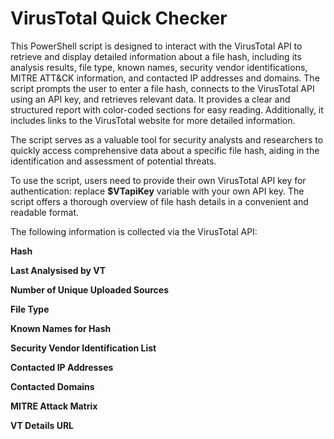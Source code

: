 # VirusTotal Quick Checker
This PowerShell script is designed to interact with the VirusTotal API to retrieve and display detailed information about a file hash, including its analysis results, file type, known names, security vendor identifications, MITRE ATT&CK information, and contacted IP addresses and domains. The script prompts the user to enter a file hash, connects to the VirusTotal API using an API key, and retrieves relevant data. It provides a clear and structured report with color-coded sections for easy reading. Additionally, it includes links to the VirusTotal website for more detailed information.

The script serves as a valuable tool for security analysts and researchers to quickly access comprehensive data about a specific file hash, aiding in the identification and assessment of potential threats.

To use the script, users need to provide their own VirusTotal API key for authentication: replace **$VTapiKey** variable with your own API key. The script offers a thorough overview of file hash details in a convenient and readable format.

The following information is collected via the VirusTotal API: 

  **Hash**

  **Last Analysised by VT**

  **Number of Unique Uploaded Sources**

  **File Type**

  **Known Names for Hash**

  **Security Vendor Identification List**

  **Contacted IP Addresses**

  **Contacted Domains**

  **MITRE Attack Matrix**

  **VT Details URL**
